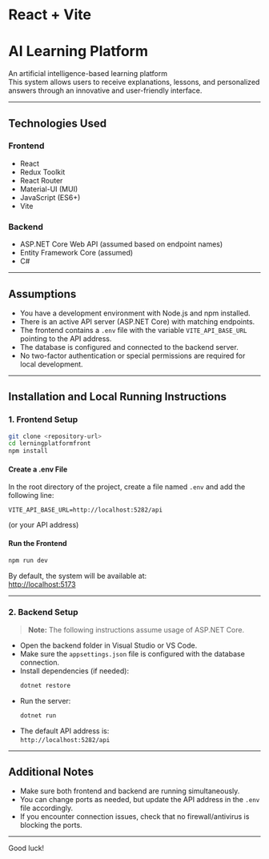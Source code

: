 # React + Vite

# AI Learning Platform

An artificial intelligence-based learning platform  
This system allows users to receive explanations, lessons, and personalized answers through an innovative and user-friendly interface.

---

## Technologies Used

### Frontend
- React
- Redux Toolkit
- React Router
- Material-UI (MUI)
- JavaScript (ES6+)
- Vite

### Backend
- ASP.NET Core Web API (assumed based on endpoint names)
- Entity Framework Core (assumed)
- C#

---

## Assumptions

- You have a development environment with Node.js and npm installed.
- There is an active API server (ASP.NET Core) with matching endpoints.
- The frontend contains a `.env` file with the variable `VITE_API_BASE_URL` pointing to the API address.
- The database is configured and connected to the backend server.
- No two-factor authentication or special permissions are required for local development.

---

## Installation and Local Running Instructions

### 1. Frontend Setup

```bash
git clone <repository-url>
cd lerningplatformfront
npm install
```

#### Create a .env File
In the root directory of the project, create a file named `.env` and add the following line:
```
VITE_API_BASE_URL=http://localhost:5282/api
```
(or your API address)

#### Run the Frontend
```bash
npm run dev
```
By default, the system will be available at:  
[http://localhost:5173](http://localhost:5173)

---

### 2. Backend Setup

> **Note:** The following instructions assume usage of ASP.NET Core.

- Open the backend folder in Visual Studio or VS Code.
- Make sure the `appsettings.json` file is configured with the database connection.
- Install dependencies (if needed):
    ```bash
    dotnet restore
    ```
- Run the server:
    ```bash
    dotnet run
    ```
- The default API address is:  
  `http://localhost:5282/api`

---

## Additional Notes

- Make sure both frontend and backend are running simultaneously.
- You can change ports as needed, but update the API address in the `.env` file accordingly.
- If you encounter connection issues, check that no firewall/antivirus is blocking the ports.

---

Good luck!

